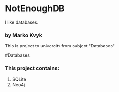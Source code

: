 # NotEnoughDB
I like databases.
### by Marko Kvyk
This is project to univercity from subject "Databases"

#Databases
### This project contains:
1. SQLite
1. Neo4j
